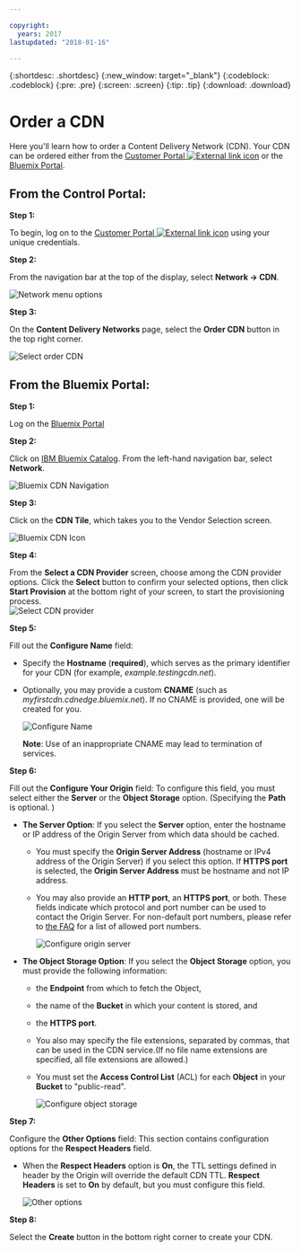 ```yaml
---

copyright:
  years: 2017
lastupdated: "2018-01-16"

---
```


{:shortdesc: .shortdesc}
{:new_window: target="_blank"}
{:codeblock: .codeblock}
{:pre: .pre}
{:screen: .screen}
{:tip: .tip}
{:download: .download}

# Order a CDN

Here you'll learn how to order a Content Delivery Network (CDN). Your CDN can be ordered either from the [Customer Portal ![External link icon](../../icons/launch-glyph.svg "External link icon")](https://control.softlayer.com/) or the [Bluemix Portal](https://www.ibm.com/cloud-computing/bluemix/).

## From the Control Portal:

**Step 1:**

To begin, log on to the [Customer Portal ![External link icon](../../icons/launch-glyph.svg "External link icon")](https://control.softlayer.com/) using your unique credentials.

**Step 2:**

From the navigation bar at the top of the display, select **Network -> CDN**.

   ![Network menu options](images/network-cdn.png)

**Step 3:**

On the **Content Delivery Networks** page, select the **Order CDN** button in the top right corner.

   ![Select order CDN](images/order-cdn-button.png)

## From the Bluemix Portal:

**Step 1:**

Log on the [Bluemix Portal](https://www.ibm.com/cloud-computing/bluemix/)

**Step 2:**

Click on [IBM Bluemix Catalog](https://console.bluemix.net/catalog/). From the left-hand navigation bar, select **Network**.

   ![Bluemix CDN Navigation](images/bluemix_navigation.png)

**Step 3:**

Click on the **CDN Tile**, which takes you to the Vendor Selection screen.

   ![Bluemix CDN Icon](images/bluemix_tile.png)


**Step 4:**

From the **Select a CDN Provider** screen, choose among the CDN provider options. Click the **Select** button to confirm your selected options, then click **Start Provision** at the bottom right of your screen, to start the provisioning process.  
       ![Select CDN provider](images/Vendor_Select_And_Provision.png)
	
**Step 5:**

Fill out the **Configure Name** field:  

  * Specify the **Hostname** (**required**), which serves as the primary identifier for your CDN (for example, _example.testingcdn.net_).  
  * Optionally, you may provide a custom **CNAME** (such as _myfirstcdn.cdnedge.bluemix.net_). If no CNAME is provided, one will be created for you. <validation information to be included here>  
    
       ![Configure Name](images/configure-hostname-cname.png)  
       
    **Note**: Use of an inappropriate CNAME may lead to termination of services. 

**Step 6:**

Fill out the **Configure Your Origin** field: To configure this field, you must select either the **Server** or the **Object Storage** option. (Specifying the **Path** is optional. <validation information>)
		
  * **The Server Option**: If you select the **Server** option, enter the hostname or IP address of the Origin Server from which data should be cached. 
      * You must specify the **Origin Server Address** (hostname or IPv4 address of the Origin Server) if you select this option. If **HTTPS port** is selected, the **Origin Server Address** must be hostname and not IP address.
      * You may also provide an **HTTP port**, an **HTTPS port**, or both. These fields indicate which protocol and port number can be used to contact the Origin Server. For non-default port numbers, please refer to [the FAQ](faq.md) for a list of allowed port numbers.

	     ![Configure origin server](images/new-configure-origin-server.png)
		
  * **The Object Storage Option**: If you select the **Object Storage** option, you must provide the following information:
      * the **Endpoint** from which to fetch the Object,
      * the name of the **Bucket** in which your content is stored, and
      * the **HTTPS port**.
      * You also may specify the file extensions, separated by commas, that can be used in the CDN service.(If no file name extensions are specified, all file extensions are allowed.)
      * You must set the **Access Control List** (ACL) for each **Object** in your **Bucket** to "public-read".
		
	     ![Configure object storage](images/new-configure-origin-object-storage.png)

**Step 7:**

Configure the **Other Options** field: This section contains configuration options for the **Respect Headers** field.
    
   * When the **Respect Headers** option is **On**, the TTL settings defined in header by the Origin will override the default CDN TTL. **Respect Headers** is set to **On** by default, but you must configure this field.  
   
        ![Other options](images/other-options.png)
		
**Step 8:**

Select the **Create** button in the bottom right corner to create your CDN.
